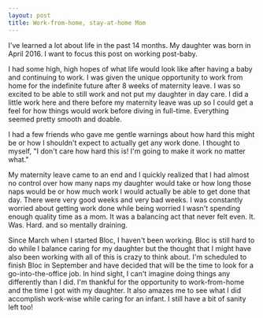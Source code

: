 ```yaml
---
layout: post
title: Work-from-home, stay-at-home Mom
---
```

I've learned a lot about life in the past 14 months. My daughter was born in April 2016. I want to focus this post on working post-baby. 

I had some high, high hopes of what life would look like after having a baby and continuing to work. I was given the unique opportunity to work from home for the indefinite future after 8 weeks of maternity leave. I was so excited to be able to still work and not put my daughter in day care. I did a little work here and there before my maternity leave was up so I could get a feel for how things would work before diving in full-time. Everything seemed pretty smooth and doable. 

I had a few friends who gave me gentle warnings about how hard this might be or how I shouldn't expect to actually get any work done. I thought to myself, "I don't care how hard this is! I'm going to make it work no matter what."

My maternity leave came to an end and I quickly realized that I had almost no control over how many naps my daughter would take or how long those naps would be or how much work I would actually be able to get done that day. There were very good weeks and very bad weeks. I was constantly worried about getting work done while being worried I wasn't spending enough quality time as a mom. It was a balancing act that never felt even. It. Was. Hard. and so mentally draining.

Since March when I started Bloc, I haven't been working. Bloc is still hard to do while I balance caring for my daughter but the thought that I might have also been working with all of this is crazy to think about. I'm scheduled to finish Bloc in September and have decided that will be the time to look for a go-into-the-office job. 
In hind sight, I can't imagine doing things any differently than I did. I'm thankful for the opportunity to work-from-home and the time I got with my daughter. It also amazes me to see what I did accomplish work-wise while caring for an infant. I still have a bit of sanity left too!